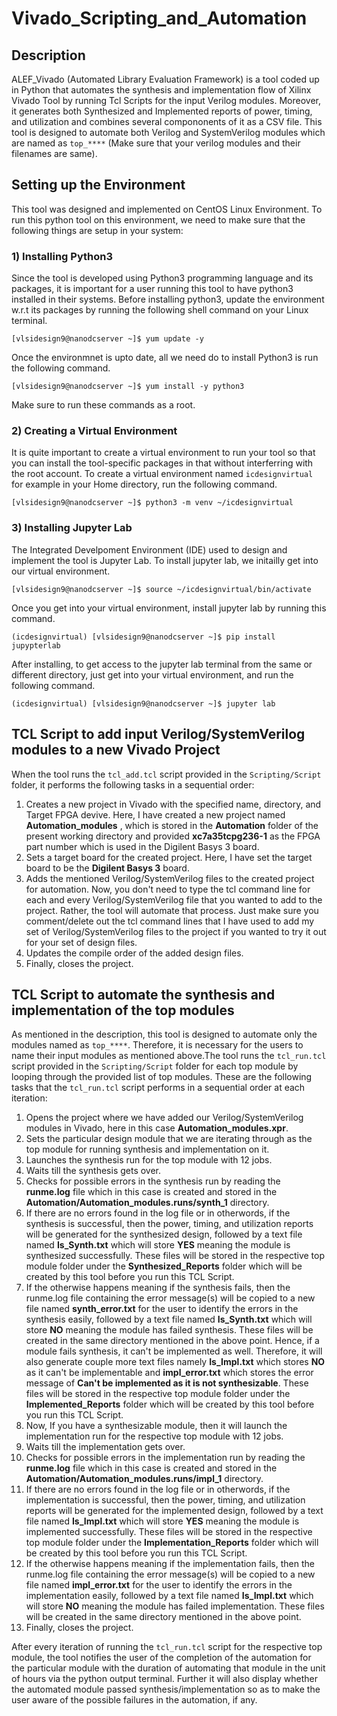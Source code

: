 # Vivado_Scripting_and_Automation

## Description
ALEF_Vivado (Automated Library Evaluation Framework) is a tool coded up in Python that automates the synthesis and implementation flow of Xilinx Vivado Tool by running Tcl Scripts for the input Verilog modules. Moreover, it generates both Synthesized and Implemented reports of power, timing, and utilization and combines several compononents of it as a CSV file. This tool is designed to automate both Verilog and SystemVerilog modules which are named as ``` top_**** ``` (Make sure that your verilog modules and their filenames are same).

## Setting up the Environment
This tool was designed and implemented on CentOS Linux Environment. To run this python tool on this environment, we need to make sure that the following things are setup in your system:

### 1) Installing Python3
Since the tool is developed using Python3 programming language and its packages, it is important for a user running this tool to have python3 installed in their systems. Before installing python3, update the environment w.r.t its packages by running the following shell command on your Linux terminal.
```
[vlsidesign9@nanodcserver ~]$ yum update -y
```
Once the environmnet is upto date, all we need do to install Python3 is run the following command.
```
[vlsidesign9@nanodcserver ~]$ yum install -y python3
```
Make sure to run these commands as a root. 

### 2) Creating a Virtual Environment
It is quite important to create a virtual environment to run your tool so that you can install the tool-specific packages in that without interferring with the root account. To create a virtual environment named ```icdesignvirtual``` for example in your Home directory, run the following command.
```
[vlsidesign9@nanodcserver ~]$ python3 -m venv ~/icdesignvirtual
```

### 3) Installing Jupyter Lab
The Integrated Develpoment Environment (IDE) used to design and implement the tool is Jupyter Lab. To install jupyter lab, we initailly get into our virtual environment.
```
[vlsidesign9@nanodcserver ~]$ source ~/icdesignvirtual/bin/activate
```
Once you get into your virtual environment, install jupyter lab by running this command.
```
(icdesignvirtual) [vlsidesign9@nanodcserver ~]$ pip install jupypterlab
```
After installing, to get access to the jupyter lab terminal from the same or different directory, just get into your virtual environment, and run the following command.
```
(icdesignvirtual) [vlsidesign9@nanodcserver ~]$ jupyter lab
```

## TCL Script to add input Verilog/SystemVerilog modules to a new Vivado Project
When the tool runs the ``` tcl_add.tcl ``` script provided in the ``` Scripting/Script ``` folder, it performs the following tasks in a sequential order:

1) Creates a new project in Vivado with the specified name, directory, and Target FPGA devive. Here, I have created a new project named **Automation_modules** , which is stored in the **Automation** folder of the present working directory and provided **xc7a35tcpg236-1** as the FPGA part number which is used in the Digilent Basys 3 board.
2) Sets a target board for the created project. Here, I have set the target board to be the **Digilent Basys 3** board.
3) Adds the mentioned Verilog/SystemVerilog files to the created project for automation. Now, you don't need to type the tcl command line for each and every Verilog/SystemVerilog file that you wanted to add to the project. Rather, the tool will automate that process. Just make sure you comment/delete out the tcl command lines that I have used to add my set of Verilog/SystemVerilog files to the project if you wanted to try it out for your set of design files. 
4) Updates the compile order of the added design files.
5) Finally, closes the project. 

## TCL Script to automate the synthesis and implementation of the top modules
As mentioned in the description, this tool is designed to automate only the modules named as ``` top_**** ```. Therefore, it is necessary for the users to name their input modules as mentioned above.The tool runs the ``` tcl_run.tcl ``` script provided in the ``` Scripting/Script ``` folder for each top module by looping through the provided list of top modules. These are the following tasks that the ``` tcl_run.tcl ``` script performs in a sequential order at each iteration:

1) Opens the project where we have added our Verilog/SystemVerilog modules in Vivado, here in this case **Automation_modules.xpr**.
2) Sets the particular design module that we are iterating through as the top module for running synthesis and implementation on it.
3) Launches the synthesis run for the top module with 12 jobs. 
4) Waits till the synthesis gets over. 
5) Checks for possible errors in the synthesis run by reading the **runme.log** file which in this case is created and stored in the **Automation/Automation_modules.runs/synth_1** directory.
6) If there are no errors found in the log file or in otherwords, if the synthesis is successful, then the power, timing, and utilization reports will be generated for the synthesized design, followed by a text file named **Is_Synth.txt** which will store **YES** meaning the module is synthesized successfully. These files will be stored in the respective top module folder under the **Synthesized_Reports** folder which will be created by this tool before you run this TCL Script.
7) If the otherwise happens meaning if the synthesis fails, then the runme.log file containing the error message(s) will be copied to a new file named **synth_error.txt** for the user to identify the errors in the synthesis easily, followed by a text file named **Is_Synth.txt** which will store **NO** meaning the module has failed synthesis. These files will be created in the same directory mentioned in the above point. Hence, if a module fails synthesis, it can't be implemented as well. Therefore, it will also generate couple more text files namely **Is_Impl.txt** which stores **NO** as it can't be implementable and **impl_error.txt** which stores the error message of **Can't be implemented as it is not synthesizable**. These files will be stored in the respective top module folder under the **Implemented_Reports** folder which will be created by this tool before you run this TCL Script. 
9) Now, If you have a synthesizable module, then it will launch the implementation run for the respective top module with 12 jobs.
10) Waits till the implementation gets over.
11) Checks for possible errors in the implementation run by reading the **runme.log** file which in this case is created and stored in the **Automation/Automation_modules.runs/impl_1** directory.
12) If there are no errors found in the log file or in otherwords, if the implementation is successful, then the power, timing, and utilization reports will be generated for the implemented design, followed by a text file named **Is_Impl.txt** which will store **YES** meaning the module is implemented successfully. These files will be stored in the respective top module folder under the **Implementation_Reports** folder which will be created by this tool before you run this TCL Script.
13) If the otherwise happens meaning if the implementation fails, then the runme.log file containing the error message(s) will be copied to a new file named **impl_error.txt** for the user to identify the errors in the implementation easily, followed by a text file named **Is_Impl.txt** which will store **NO** meaning the module has failed implementation. These files will be created in the same directory mentioned in the above point.
14) Finally, closes the project.

After every iteration of running the ``` tcl_run.tcl ``` script for the respective top module, the tool notifies the user of the completion of the automation for the particular module with the duration of automating that module in the unit of hours via the python output terminal. Further it will also display whether the automated module passed synthesis/implementation so as to make the user aware of the possible failures in the automation, if any. 










